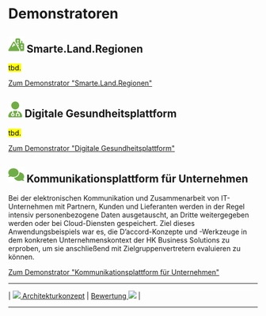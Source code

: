 # Demonstratoren

## **![](../../assets/images/mountain-city.svg) Smarte.Land.Regionen**

<mark>tbd.</mark>

[Zum Demonstrator "Smarte.Land.Regionen"](<Smarte.Land.Regionen>)

## **![](../../assets/images/user-doctor.svg) Digitale Gesundheitsplattform** 

<mark>tbd.</mark>

[Zum Demonstrator "Digitale Gesundheitsplattform"](<Digitale Gesundheitsplattform>)

## **![](../../assets/images/talking.svg) Kommunikationsplattform für Unternehmen**

Bei der elektronischen Kommunikation und Zusammenarbeit von IT-Unternehmen mit Partnern, Kunden und Lieferanten werden in der Regel intensiv personenbezogene Daten ausgetauscht, an Dritte weitergegeben werden oder bei Cloud-Diensten gespeichert. Ziel dieses Anwendungsbeispiels war es, die D’accord-Konzepte und -Werkzeuge in dem konkreten Unternehmenskontext der HK Business Solutions zu erproben, um sie anschließend mit Zielgruppenvertretern evaluieren zu können.

[Zum Demonstrator "Kommunikationsplattform für Unternehmen"](<Kommunikationsplattform>)


****

| [![](/Daccord/assets/images/backward-solid.svg) Architekturkonzept](../Architekturkonzept/conclusion) | [Bewertung ![](/Daccord/assets/images/forward-solid.svg)](../Bewertung) |

****
